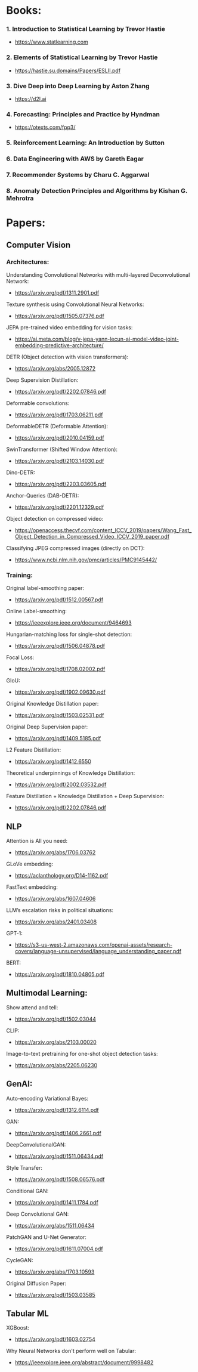 # Books:
### 1. Introduction to Statistical Learning by Trevor Hastie
- https://www.statlearning.com

### 2. Elements of Statistical Learning by Trevor Hastie
- https://hastie.su.domains/Papers/ESLII.pdf

### 3. Dive Deep into Deep Learning by Aston Zhang
- https://d2l.ai

### 4. Forecasting: Principles and Practice by Hyndman
- https://otexts.com/fpp3/

### 5. Reinforcement Learning: An Introduction by Sutton

### 6. Data Engineering with AWS by Gareth Eagar

### 7. Recommender Systems by Charu C. Aggarwal

### 8. Anomaly Detection Principles and Algorithms by Kishan G. Mehrotra


# Papers:

## Computer Vision

### Architectures:
Understanding Convolutional Networks with multi-layered Deconvolutional Network:
- https://arxiv.org/pdf/1311.2901.pdf

Texture synthesis using Convolutional Neural Networks:
- https://arxiv.org/pdf/1505.07376.pdf

JEPA pre-trained video embedding for vision tasks:
- https://ai.meta.com/blog/v-jepa-yann-lecun-ai-model-video-joint-embedding-predictive-architecture/

DETR (Object detection with vision transformers):
- https://arxiv.org/abs/2005.12872

Deep Supervision Distillation:
- https://arxiv.org/pdf/2202.07846.pdf

Deformable convolutions:
- https://arxiv.org/pdf/1703.06211.pdf

DeformableDETR (Deformable Attention):
- https://arxiv.org/pdf/2010.04159.pdf

SwinTransformer (Shifted Window Attention):
- https://arxiv.org/pdf/2103.14030.pdf

Dino-DETR:
- https://arxiv.org/pdf/2203.03605.pdf

Anchor-Queries (DAB-DETR):
- https://arxiv.org/pdf/2201.12329.pdf

Object detection on compressed video:
- https://openaccess.thecvf.com/content_ICCV_2019/papers/Wang_Fast_Object_Detection_in_Compressed_Video_ICCV_2019_paper.pdf 

Classifying JPEG compressed images (directly on DCT):
- https://www.ncbi.nlm.nih.gov/pmc/articles/PMC9145442/ 


### Training:

Original label-smoothing paper:
- https://arxiv.org/pdf/1512.00567.pdf

Online Label-smoothing:
- https://ieeexplore.ieee.org/document/9464693

Hungarian-matching loss for single-shot detection:
- https://arxiv.org/pdf/1506.04878.pdf

Focal Loss:
- https://arxiv.org/pdf/1708.02002.pdf

GIoU:
- https://arxiv.org/pdf/1902.09630.pdf

Original Knowledge Distillation paper:
- https://arxiv.org/pdf/1503.02531.pdf

Original Deep Supervision paper:
- https://arxiv.org/pdf/1409.5185.pdf

L2 Feature Distillation:
- https://arxiv.org/pdf/1412.6550

Theoretical underpinnings of Knowledge Distillation:
- https://arxiv.org/pdf/2002.03532.pdf

Feature Distillation + Knowledge Distillation + Deep Supervision:
- https://arxiv.org/pdf/2202.07846.pdf






## NLP

Attention is All you need:
- https://arxiv.org/abs/1706.03762

GLoVe embedding:
- https://aclanthology.org/D14-1162.pdf

FastText embedding:
- https://arxiv.org/abs/1607.04606

LLM’s escalation risks in political situations:
- https://arxiv.org/abs/2401.03408

GPT-1:
- https://s3-us-west-2.amazonaws.com/openai-assets/research-covers/language-unsupervised/language_understanding_paper.pdf

BERT: 
- https://arxiv.org/pdf/1810.04805.pdf



## Multimodal Learning:

Show attend and tell:
- https://arxiv.org/pdf/1502.03044

CLIP:
- https://arxiv.org/abs/2103.00020

Image-to-text pretraining for one-shot object detection tasks:
- https://arxiv.org/abs/2205.06230



## GenAI:

Auto-encoding Variational Bayes:
- https://arxiv.org/pdf/1312.6114.pdf

GAN:
- https://arxiv.org/pdf/1406.2661.pdf

DeepConvolutionalGAN:
- https://arxiv.org/pdf/1511.06434.pdf

Style Transfer:
- https://arxiv.org/pdf/1508.06576.pdf

Conditional GAN:
- https://arxiv.org/pdf/1411.1784.pdf

Deep Convolutional GAN:
- https://arxiv.org/abs/1511.06434

PatchGAN and U-Net Generator:
- https://arxiv.org/pdf/1611.07004.pdf

CycleGAN:
- https://arxiv.org/abs/1703.10593

Original Diffusion Paper:
- https://arxiv.org/pdf/1503.03585


## Tabular ML

XGBoost:
- https://arxiv.org/pdf/1603.02754

Why Neural Networks don't perform well on Tabular:
- https://ieeexplore.ieee.org/abstract/document/9998482
